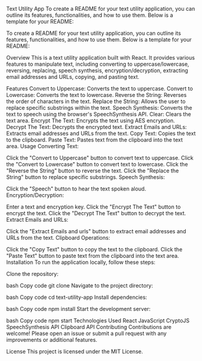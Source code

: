 
Text Utility App
To create a README for your text utility application, you can outline its features, functionalities, and how to use them. Below is a template for your README:


To create a README for your text utility application, you can outline its features, functionalities, and how to use them. Below is a template for your README:


Overview
This is a text utility application built with React. It provides various features to manipulate text, including converting to uppercase/lowercase, reversing, replacing, speech synthesis, encryption/decryption, extracting email addresses and URLs, copying, and pasting text.

Features
Convert to Uppercase: Converts the text to uppercase.
Convert to Lowercase: Converts the text to lowercase.
Reverse the String: Reverses the order of characters in the text.
Replace the String: Allows the user to replace specific substrings within the text.
Speech Synthesis: Converts the text to speech using the browser's SpeechSynthesis API.
Clear: Clears the text area.
Encrypt The Text: Encrypts the text using AES encryption.
Decrypt The Text: Decrypts the encrypted text.
Extract Emails and URLs: Extracts email addresses and URLs from the text.
Copy Text: Copies the text to the clipboard.
Paste Text: Pastes text from the clipboard into the text area.
Usage
Converting Text:

Click the "Convert to Uppercase" button to convert text to uppercase.
Click the "Convert to Lowercase" button to convert text to lowercase.
Click the "Reverse the String" button to reverse the text.
Click the "Replace the String" button to replace specific substrings.
Speech Synthesis:

Click the "Speech" button to hear the text spoken aloud.
Encryption/Decryption:

Enter a text and encryption key.
Click the "Encrypt The Text" button to encrypt the text.
Click the "Decrypt The Text" button to decrypt the text.
Extract Emails and URLs:

Click the "Extract Emails and urls" button to extract email addresses and URLs from the text.
Clipboard Operations:

Click the "Copy Text" button to copy the text to the clipboard.
Click the "Paste Text" button to paste text from the clipboard into the text area.
Installation
To run the application locally, follow these steps:

Clone the repository:

bash
Copy code
git clone <repository-url>
Navigate to the project directory:

bash
Copy code
cd text-utility-app
Install dependencies:

bash
Copy code
npm install
Start the development server:

bash
Copy code
npm start
Technologies Used
React
JavaScript
CryptoJS
SpeechSynthesis API
Clipboard API
Contributing
Contributions are welcome! Please open an issue or submit a pull request with any improvements or additional features.

License
This project is licensed under the MIT License.